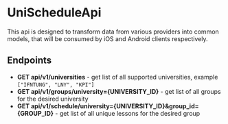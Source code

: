 # UniScheduleApi
This api is designed to transform data from various providers into common models, that will be consumed by iOS and Android clients respectively.

## Endpoints
* **GET api/v1/universities** - get list of all supported universities, example `["IFNTUNG", "LNY", "KPI"]`
* **GET api/v1/groups/university={UNIVERSITY_ID}** - get list of all groups for the desired university
*  **GET api/v1/schedule/university={UNIVERSITY_ID}&group_id={GROUP_ID}** - get list of all unique lessons for the desired group
